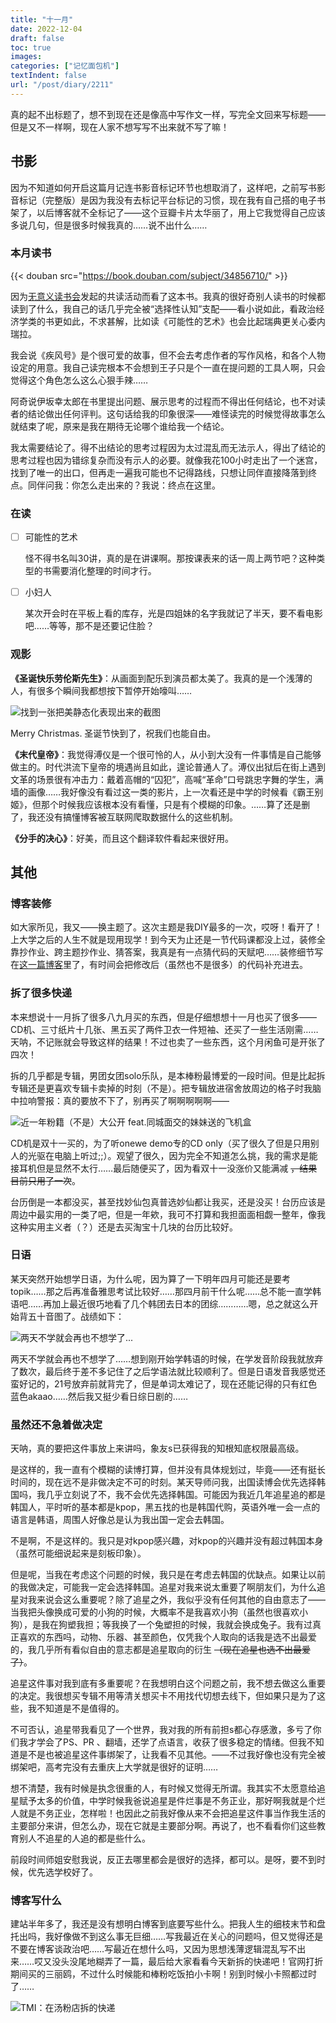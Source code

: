 ```yaml
---
title: "十一月"
date: 2022-12-04
draft: false
toc: true
images:
categories: ["记忆面包机"]
textIndent: false
url: "/post/diary/2211"
---
```


真的起不出标题了，想不到现在还是像高中写作文一样，写完全文回来写标题——但是又不一样啊，现在人家不想写写不出来就不写了嘛！

## 书影

因为不知道如何开启这篇月记连书影音标记环节也想取消了，这样吧，之前写书影音标记（完整版）是因为我没有去标记平台标记的习惯，现在我有自己搭的电子书架了，以后博客就不全标记了——这个豆瓣卡片太华丽了，用上它我觉得自己应该多说几句，但是很多时候我真的……说不出什么……

### 本月读书

{{< douban src="https://book.douban.com/subject/34856710/" >}}

因为[无意义读书会](https://book.mantyke.icu/)发起的共读活动而看了这本书。我真的很好奇别人读书的时候都读到了什么，我自己的话几乎完全被“选择性认知”支配——看小说如此，看政治经济学类的书更如此，不求甚解，比如读《可能性的艺术》也会比起瑞典更关心委内瑞拉。

我会说《疾风号》是个很可爱的故事，但不会去考虑作者的写作风格，和各个人物设定的用意。我自己读完根本不会想到王子只是个一直在提问题的工具人啊，只会觉得这个角色怎么这么心狠手辣……

阿奇说伊坂幸太郎在书里提出问题、展示思考的过程而不得出任何结论，也不对读者的结论做出任何评判。这句话给我的印象很深——难怪读完的时候觉得故事怎么就结束了呢，原来是我在期待无论哪个谁给我一个结论。

我太需要结论了。得不出结论的思考过程因为太过混乱而无法示人，得出了结论的思考过程也因为错综复杂而没有示人的必要。就像我花100小时走出了一个迷宫，找到了唯一的出口，但再走一遍我可能也不记得路线，只想让同伴直接降落到终点。同伴问我：你怎么走出来的？我说：终点在这里。

### 在读

- [ ] 可能性的艺术 
  
  怪不得书名叫30讲，真的是在讲课啊。那按课表来的话一周上两节吧？这种类型的书需要消化整理的时间才行。
- [ ] 小妇人
  
  某次开会时在平板上看的库存，光是四姐妹的名字我就记了半天，要不看电影吧……等等，那不是还要记住脸？

### 观影

**《圣诞快乐劳伦斯先生》**：从画面到配乐到演员都太美了。我真的是一个浅薄的人，有很多个瞬间我都想按下暂停开始嚎叫……

![找到一张把美静态化表现出来的截图](images/2.webp "找到一张把美静态化表现出来的截图")

Merry Christmas. 圣诞节快到了，祝我们也能自由。

**《末代皇帝》**：我觉得溥仪是一个很可怜的人，从小到大没有一件事情是自己能够做主的。时代洪流下皇帝的境遇尚且如此，遑论普通人了。溥仪出狱后在街上遇到文革的场景很有冲击力：戴着高帽的“囚犯”，高喊“革命”口号跳忠字舞的学生，满墙的画像……我好像没有看过这一类的影片，上一次看还是中学的时候看《霸王别姬》，但那个时候我应该根本没有看懂，只是有个模糊的印象。……算了还是删了，我还没有搞懂博客被互联网爬取数据什么的这些机制。

**《分手的决心》**：好美，而且这个翻译软件看起来很好用。

## 其他

### 博客装修

如大家所见，我又——换主题了。这次主题是我DIY最多的一次，哎呀！看开了！上大学之后的人生不就是现用现学！到今天为止还是一节代码课都没上过，装修全靠抄作业、跨主题抄作业、猜答案，我真是有一点猜代码的天赋吧……装修细节写在[这一篇博客](https://iceco.icu/post/hugo/dec/)里了，有时间会把修改后（虽然也不是很多）的代码补充进去。

### 拆了很多快递

本来想说十一月拆了很多八九月买的东西，但是仔细想想十一月也买了很多——CD机、三寸纸片十几张、黑五买了两件卫衣一件短袖、还买了一些生活刚需……天呐，不记账就会导致这样的结果！不过也卖了一些东西，这个月闲鱼可是开张了四次！

拆的几乎都是专辑，男团女团solo乐队，是本棒粉最博爱的一段时间。但是比起拆专辑还是更喜欢专辑卡卖掉的时刻（不是）。把专辑放进宿舍放周边的格子时我脑中拉响警报：真的要放不下了，别再买了啊啊啊啊啊——

![近一年粉籍（不是）大公开 feat.同城面交的妹妹送的飞机盒](images/3.JPG "近一年粉籍（不是）大公开 feat.同城面交的妹妹送的飞机盒")

CD机是双十一买的，为了听onewe demo专的CD only（买了很久了但是只用别人的光驱在电脑上听过;;）。观望了很久，因为完全不知道怎么挑，我的需求是能接耳机但是显然不太行……最后随便买了，因为看双十一没涨价又能满减 ~~，结果目前只用了一次~~。

台历倒是一本都没买，甚至找妙仙包真普选妙仙都让我买，还是没买！台历应该是周边中最实用的一类了吧，但是一年欸，我可不打算和我担面面相觑一整年，像我这种实用主义者（？）还是去买淘宝十几块的台历比较好。

### 日语

某天突然开始想学日语，为什么呢，因为算了一下明年四月可能还是要考topik……那之后再准备雅思考试比较好……那四月前干什么呢……总不能一直学韩语吧……再加上最近很巧地看了几个韩团去日本的团综…………嗯，总之就这么开始背五十音图了。战绩如下：

![两天不学就会再也不想学了...](images/02.png)

两天不学就会再也不想学了……想到刚开始学韩语的时候，在学发音阶段我就放弃了数次，最后终于差不多记住了之后学语法就比较顺利了。但是日语发音我感觉还蛮好记的，21号放弃前就背完了，但是单词太难记了，现在还能记得的只有红色蓝色akaao……然后我又挺少看日综日剧的……

### 虽然还不急着做决定

天呐，真的要把这件事放上来讲吗，象友s已获得我的知根知底权限最高级。

是这样的，我一直有个模糊的读博打算，但并没有具体规划过，毕竟——还有挺长时间的，现在远不是非做决定不可的时刻。某天导师问我，出国读博会优先选择韩国吗，我几乎立刻说了不，我不会优先选择韩国。可能因为我近几年追星追的都是韩国人，平时听的基本都是kpop，黑五找的也是韩国代购，英语外唯一会一点的语言是韩语，周围人好像总是认为我出国一定会去韩国。

不是啊，不是这样的。我只是对kpop感兴趣，对kpop的兴趣并没有超过韩国本身（虽然可能细说起来是刻板印象）。

但是呢，当我在考虑这个问题的时候，我只是在考虑去韩国的优缺点。如果让以前的我做决定，可能我一定会选择韩国。追星对我来说太重要了啊朋友们，为什么追星对我来说会这么重要呢？除了追星之外，我似乎没有任何其他的自由意志了——当我把头像换成可爱的小狗的时候，大概率不是我喜欢小狗（虽然也很喜欢小狗），是我在狗塑我担；等我换了一个兔塑担的时候，我就会换成兔子。我有过真正喜欢的东西吗，动物、乐器、甚至颜色，仅凭我个人取向的话我是选不出最爱的，我几乎所有看似自由的意志都是追星取向的衍生 ~~（现在追星也选不出最爱了）~~。

追星这件事对我到底有多重要呢？在我想明白这个问题之前，我不想去做这么重要的决定。我很想买专辑不用等清关想买卡不用找代切想去线下，但如果只是为了这些，我不知道是不是值得的。

不可否认，追星带我看见了一个世界，我对我的所有前担s都心存感激，多亏了你们我才学会了PS、PR 、翻墙，还学了点语言，收获了很多稳定的情绪。但我不知道是不是也被追星这件事绑架了，让我看不见其他。——不过我好像也没有完全被绑架吧，高考完没有去重庆上大学就是很好的证明……

想不清楚，我有时候是执念很重的人，有时候又觉得无所谓。我其实不太愿意给追星赋予太多的价值，中学时候我爸说追星是件烂事是不务正业，那好啊我就是个烂人就是不务正业，怎样啦！也因此之前我好像从来不会把追星这件事当作我生活的主要部分来讲，但怎么办，现在它就是主要部分啊。再说了，也不看看你们这些教育别人不追星的人追的都是些什么。

前段时间师姐安慰我说，反正去哪里都会是很好的选择，都可以。是呀，要不到时候，优先选学校好了。

### 博客写什么

建站半年多了，我还是没有想明白博客到底要写些什么。把我人生的细枝末节和盘托出吗，我好像做不到这么事无巨细……写我最近在关心的问题吗，但又觉得还是不要在博客谈政治吧……写最近在想什么吗，又因为思想浅薄逻辑混乱写不出来……哎又没头没尾地糊弄了一篇，最后给大家看看今天新拆的快递吧！官网打折期间买的三丽鸥，不过什么时候能和棒粉吃饭拍小卡啊！别到时候小卡照都过时了……

![TMI：在汤粉店拆的快递](images/4.JPG "TMI：在汤粉店拆的快递")